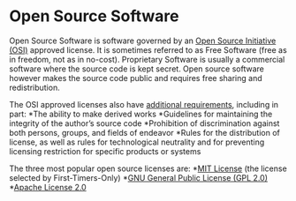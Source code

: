 # Open Source Software

Open Source Software is software governed by an [Open Source Initiative (OSI)](https://opensource.org) approved license. It is sometimes referred to as Free Software (free as in freedom, not as in no-cost). Proprietary Software is usually a commercial software where the source code is kept secret. Open source software however makes the source code public and requires free sharing and redistribution.

The OSI approved licenses also have [additional requirements](https://opensource.org/osd-annotated), including in part:
*The ability to make derived works
*Guidelines for maintaining the integrity of the author’s source code
*Prohibition of discrimination against both persons, groups, and fields of endeavor
*Rules for the distribution of license, as well as rules for technological neutrality and for preventing licensing restriction for specific products or systems 

The three most popular open source licenses are:
*[MIT License](https://opensource.org/licenses/MIT) (the license selected by First-Timers-Only)
*[GNU General Public License (GPL 2.0)](https://opensource.org/licenses/GPL-2.0)
*[Apache License 2.0](https://opensource.org/licenses/Apache-2.0)
